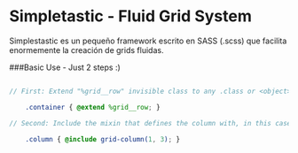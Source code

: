 Simpletastic - Fluid Grid System
============

Simplestastic es un pequeño framework escrito en SASS (.scss) que facilita enormemente la creación de grids fluidas.

###Basic Use - Just 2 steps :)

```scss

// First: Extend "%grid__row" invisible class to any .class or <object> that is going to contain the columns

    .container { @extend %grid__row; }

// Second: Include the mixin that defines the column with, in this case one third of the available space

    .column { @include grid-column(1, 3); }
```